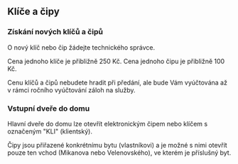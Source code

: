 ## Klíče a čipy

### Získání nových klíčů a čipů

O nový klíč nebo čip žádejte technického správce.

Cena jednoho klíče je přibližně 250 Kč. Cena jednoho čipu je přibližně 100 Kč.

Cenu klíčů a čipů nebudete hradit při předání, ale bude Vám vyúčtována až v rámci ročního vyúčtování záloh na služby.

### Vstupní dveře do domu

Hlavní dveře do domu lze otevřít elektronickým čipem nebo klíčem s označeným "KLI" (klientský).

Čipy jsou přiřazené konkrétnímu bytu (vlastníkovi) a je možné s nimi otevřít pouze ten vchod (Mikanova nebo Velenovského), ve kterém je příslušný byt.

